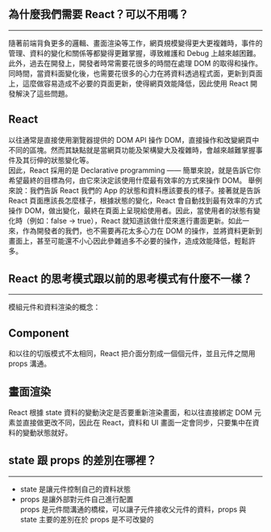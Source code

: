 ## 為什麼我們需要 React？可以不用嗎？
*****
隨著前端背負更多的邏輯、畫面渲染等工作，網頁規模變得更大更複雜時，事件的管理、資料的變化和關係等都變得更難掌握，導致維護和 Debug 上越來越困難。
此外，過去在開發上，開發者時常需要花很多的時間在處理 DOM 的取得和操作。同時間，當資料面變化後，也需要花很多的心力在將資料透過程式面，更新到頁面上，這麼做容易造成不必要的頁面更新，使得網頁效能降低，因此使用 React 開發解決了這些問題。  

## React
  以往通常是直接使用瀏覽器提供的 DOM API 操作 DOM，直接操作和改變網頁中不同的區塊。然而其缺點就是當網頁功能及架構變大及複雜時，會越來越難掌握事件及其衍伸的狀態變化等。  
  因此，React 採用的是 Declarative programming —— 簡單來說，就是告訴它你希望最終的目標為何，由它來決定該使用什麼最有效率的方式來操作 DOM。
  舉例來說：我們告訴 React 我們的 App 的狀態和資料應該要長的樣子。接著就是告訴 React 頁面應該長怎麼樣子，根據狀態的變化，React 會自動找到最有效率的方式操作 DOM，做出變化，最終在頁面上呈現給使用者。因此，當使用者的狀態有變化時（例如：false → true），React 就知道該做什麼來進行畫面更新。如此一來，作為開發者的我們，也不需要再花太多心力在 DOM 的操作，並將資料更新到畫面上，甚至可能還不小心因此參雜過多不必要的操作，造成效能降低，輕鬆許多。
## React 的思考模式跟以前的思考模式有什麼不一樣？
*****
模組元件和資料渲染的概念：  

## Component
和以往的切版模式不太相同，React 把介面分割成一個個元件，並且元件之間用 props 溝通。
## 畫面渲染
React 根據 state 資料的變動決定是否要重新渲染畫面，和以往直接綁定 DOM 元素並直接做更改不同，因此在 React，資料和 UI 畫面一定會同步，只要集中在資料的變動狀態就好。


## state 跟 props 的差別在哪裡？
*****
- state 是讓元件控制自己的資料狀態
- props 是讓外部對元件自己進行配置  
props 是元件間溝通的橋樑，可以讓子元件接收父元件的資料，props 與 state 主要的差別在於 props 是不可改變的 
